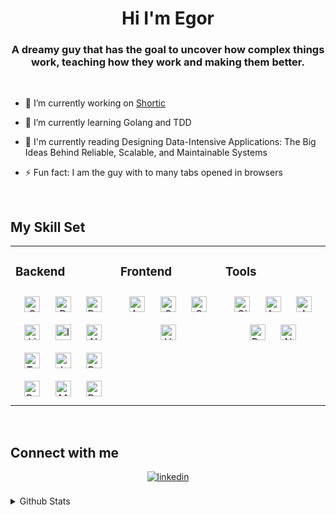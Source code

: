 <h1 align="center">Hi I'm Egor</h1>  
<h3 align="center">A dreamy guy that has the goal to uncover how complex things work, teaching how they work and making them better. </h3> 
<br/>

- 🔭 I’m currently working on [Shortic](https://github.com/egor-denysenko/Shortic)  
  
- 🌱 I’m currently learning Golang and TDD
  
- :open_book: I'm currently reading Designing Data-Intensive Applications: The Big Ideas Behind Reliable, Scalable, and Maintainable Systems

- ⚡ Fun fact: I am the guy with to many tabs opened in browsers
  

<br/>  


## My Skill Set  
<table><tr><td valign="top" width="33%">



### Backend  
<div align="center">  
<img style="margin: 10px" src="https://profilinator.rishav.dev/skills-assets/go-original.svg" alt="Go" height="25" />  
<img style="margin: 10px" src="https://profilinator.rishav.dev/skills-assets/docker-original-wordmark.svg" alt="Docker" height="25" />  
<img style="margin: 10px" src="https://profilinator.rishav.dev/skills-assets/redis-original-wordmark.svg" alt="Redis" height="25" />  
<img style="margin: 10px" src="https://profilinator.rishav.dev/skills-assets/linux-original.svg" alt="Linux" height="25" />  
<img style="margin: 10px" src="https://profilinator.rishav.dev/skills-assets/influxdb.svg" alt="InfluxDB" height="25" />  
<img style="margin: 10px" src="https://profilinator.rishav.dev/skills-assets/nodejs-original-wordmark.svg" alt="Node.js" height="25" />  
<img style="margin: 10px" src="https://profilinator.rishav.dev/skills-assets/typescript-original.svg" alt="TypeScript" height="25" />  
<img style="margin: 10px" src="https://profilinator.rishav.dev/skills-assets/javascript-original.svg" alt="JavaScript" height="25" />  
<img style="margin: 10px" src="https://profilinator.rishav.dev/skills-assets/python-original.svg" alt="Python" height="25" />  
<img style="margin: 10px" src="https://profilinator.rishav.dev/skills-assets/gnu_bash-icon.svg" alt="Bash" height="25" />  
<img style="margin: 10px" src="https://profilinator.rishav.dev/skills-assets/mongodb-original-wordmark.svg" alt="MongoDB" height="25" />  
<img style="margin: 10px" src="https://profilinator.rishav.dev/skills-assets/postgresql-original-wordmark.svg" alt="PostgreSQL" height="25" />
</div>

</td><td valign="top" width="33%">



### Frontend  
<div align="center">  
<img style="margin: 10px" src="https://profilinator.rishav.dev/skills-assets/angularjs-original.svg" alt="Angular" height="25" />  
<img style="margin: 10px" src="https://upload.wikimedia.org/wikipedia/commons/thumb/d/d1/Ionic_Logo.svg/120px-Ionic_Logo.svg.png?20180201214056" alt="CSS3" height="25" />  
<img style="margin: 10px" src="https://profilinator.rishav.dev/skills-assets/css3-original-wordmark.svg" alt="CSS3" height="25" />  
<img style="margin: 10px" src="https://profilinator.rishav.dev/skills-assets/html5-original-wordmark.svg" alt="HTML5" height="25" />  
</div>


</td><td valign="top" width="33%">



### Tools  
<div align="center">  
<img style="margin: 10px" src="https://profilinator.rishav.dev/skills-assets/git-scm-icon.svg" alt="Git" height="25" />  
<img style="margin: 10px" src="https://profilinator.rishav.dev/skills-assets/microsoft_azure-icon.svg" alt="Azure" height="25" />  
<img style="margin: 10px" src="https://profilinator.rishav.dev/skills-assets/amazonwebservices-original-wordmark.svg" alt="AWS" height="25" />  
<img style="margin: 10px" src="https://profilinator.rishav.dev/skills-assets/raspberrypi.png" alt="Raspberry Pi" height="25" />  
<img style="margin: 10px" src="https://profilinator.rishav.dev/skills-assets/nginx-original.svg" alt="Nginx" height="25" />  
</div>

</td></tr></table>  

<br/>  


## Connect with me  
<div align="center">
<a href="https://linkedin.com/in/egor-denysenko" target="_blank">
<img src=https://img.shields.io/badge/linkedin-%231E77B5.svg?&style=for-the-badge&logo=linkedin&logoColor=white alt=linkedin style="margin-bottom: 5px;" />
</a>  
</div>  
  

<br/>  

<details><summary> Github Stats </summary>


<p>&nbsp;<img align="center" src="https://github-readme-stats.vercel.app/api?username=egor-denysenko&show_icons=true&theme=gruvbox&locale=en" alt="egor-denysenko" /></p>

<p><img align="center" src="https://github-readme-streak-stats.herokuapp.com/?user=egor-denysenko&theme=dark" alt="egor-denysenko" /></p>

<p><img align="left" src="https://github-readme-stats.vercel.app/api/top-langs?username=egor-denysenko&show_icons=true&theme=gruvbox&locale=en&layout=compact" alt="egor-denysenko" /></p>
